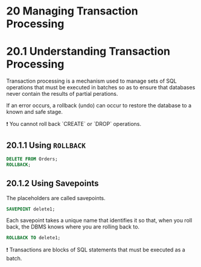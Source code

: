 # 20 Managing Transaction Processing

# 20.1 Understanding Transaction Processing

Transaction processing is a mechanism used to manage sets of SQL operations that must be executed in batches so as to ensure that databases never contain the results of partial perations.

If an error occurs, a rollback (undo) can occur to restore the database to a known and safe stage.

<aside>
❗ You cannot roll back `CREATE` or `DROP` operations.

</aside>

## 20.1.1 Using `ROLLBACK`

```sql
DELETE FROM Orders;
ROLLBACK;
```

## 20.1.2 Using Savepoints

The placeholders are called savepoints. 

```sql
SAVEPOINT delete1;
```

Each savepoint takes a unique name that identifies it so that, when you roll back, the DBMS knows where you are rolling back to.

```sql
ROLLBACK TO delete1;
```

<aside>
❗ Transactions are blocks of SQL statements that must be executed as a batch.

</aside>